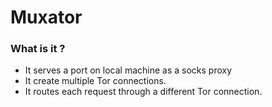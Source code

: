 # Muxator

### What is it ?
* It serves a port on local machine as a socks proxy
* It create multiple Tor connections.
* It routes each request through a different Tor connection.

###

